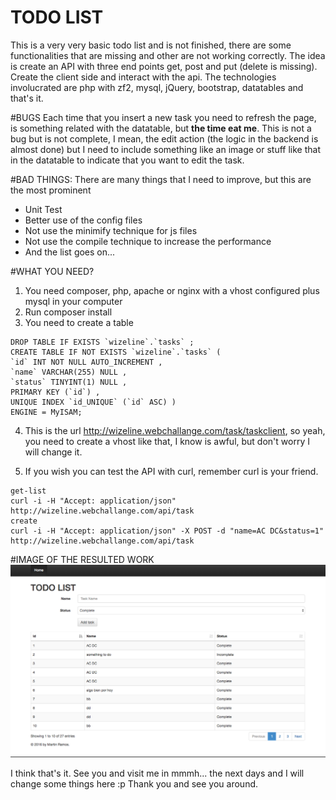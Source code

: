 TODO LIST
=========

This is a very very basic todo list and is not finished, there are some functionalities that are missing and other are not working correctly.
The idea is create an API with three end points get, post and put (delete is missing).
Create the client side and interact with the api.
The technologies involucrated are php with zf2, mysql, jQuery, bootstrap, datatables and that's it.

#BUGS
Each time that you insert a new task you need to refresh the page, is something related with the datatable, but __the time eat me__.
This is not a bug but is not complete, I mean, the edit action (the logic in the backend is almost done) but I need to include something like an image or stuff like that in the datatable to indicate that you want to edit the task.

#BAD THINGS:
There are many things that I need to improve, but this are the most prominent
* Unit Test
* Better use of the config files
* Not use the minimify technique for js files 
* Not use the compile technique to increase the performance
* And the list goes on...

#WHAT YOU NEED?
1. You need composer, php, apache or nginx with a vhost configured plus mysql in your computer
2. Run composer install
3. You need to create a table
```
DROP TABLE IF EXISTS `wizeline`.`tasks` ;
CREATE TABLE IF NOT EXISTS `wizeline`.`tasks` (
`id` INT NOT NULL AUTO_INCREMENT ,
`name` VARCHAR(255) NULL ,
`status` TINYINT(1) NULL ,
PRIMARY KEY (`id`) ,
UNIQUE INDEX `id_UNIQUE` (`id` ASC) )
ENGINE = MyISAM;
```
4. This is the url http://wizeline.webchallange.com/task/taskclient, so yeah, you need to create a vhost like that, I know is awful, but don't worry I will change it.

5. If you wish you can test the API with curl, remember curl is your friend.

```
get-list
curl -i -H "Accept: application/json" http://wizeline.webchallange.com/api/task
create
curl -i -H "Accept: application/json" -X POST -d "name=AC DC&status=1" http://wizeline.webchallange.com/api/task
```

#IMAGE OF THE RESULTED WORK
![alt text][todo]

[todo]: https://github.com/martinn21/todo-list/blob/master/public/img/system.png "System"

I think that's it. See you and visit me in mmmh... the next days and I will change some things here :p
Thank you and see you around.